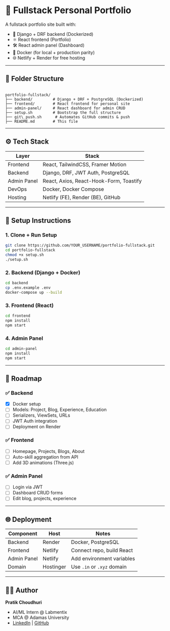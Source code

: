 # 💼 Fullstack Personal Portfolio

A fullstack portfolio site built with:

- 🐍 Django + DRF backend (Dockerized)
- ⚛️ React frontend (Portfolio)
- 🛠️ React admin panel (Dashboard)
- 🐳 Docker (for local + production parity)
- 🌐 Netlify + Render for free hosting

---

## 📁 Folder Structure

```

portfolio-fullstack/
├── backend/         # Django + DRF + PostgreSQL (Dockerized)
├── frontend/        # React frontend for personal site
├── admin-panel/     # React dashboard for admin CRUD
├── setup.sh         # Bootstrap the full structure
├── git\_push.sh      # Automates GitHub commits & push
├── README.md        # This file

```

---

## ⚙️ Tech Stack

| Layer         | Stack                                  |
|---------------|-----------------------------------------|
| Frontend      | React, TailwindCSS, Framer Motion       |
| Backend       | Django, DRF, JWT Auth, PostgreSQL       |
| Admin Panel   | React, Axios, React-Hook-Form, Toastify |
| DevOps        | Docker, Docker Compose                  |
| Hosting       | Netlify (FE), Render (BE), GitHub       |

---

## 🧰 Setup Instructions

### 1. Clone + Run Setup

```bash
git clone https://github.com/YOUR_USERNAME/portfolio-fullstack.git
cd portfolio-fullstack
chmod +x setup.sh
./setup.sh
```


### 2. Backend (Django + Docker)

```bash
cd backend
cp .env.example .env
docker-compose up --build
```

### 3. Frontend (React)

```bash
cd frontend
npm install
npm start
```

### 4. Admin Panel

```bash
cd admin-panel
npm install
npm start
```

---

## 🧱 Roadmap

### ✅ Backend

* [x] Docker setup
* [ ] Models: Project, Blog, Experience, Education
* [ ] Serializers, ViewSets, URLs
* [ ] JWT Auth integration
* [ ] Deployment on Render

### ✅ Frontend

* [ ] Homepage, Projects, Blogs, About
* [ ] Auto-skill aggregation from API
* [ ] Add 3D animations (Three.js)

### ✅ Admin Panel

* [ ] Login via JWT
* [ ] Dashboard CRUD forms
* [ ] Edit blog, projects, experience

---

## 🌐 Deployment

| Component   | Host      | Notes                      |
| ----------- | --------- | -------------------------- |
| Backend     | Render    | Docker, PostgreSQL         |
| Frontend    | Netlify   | Connect repo, build React  |
| Admin Panel | Netlify   | Add environment variables  |
| Domain      | Hostinger | Use `.in` or `.xyz` domain |

---


## 👨‍💻 Author

**Pratik Choudhuri**

* AI/ML Intern @ Labmentix
* MCA @ Adamas University
* [LinkedIn](https://www.linkedin.com/in/pratik-c/) | [GitHub](https://github.com/CodeBunny09)
